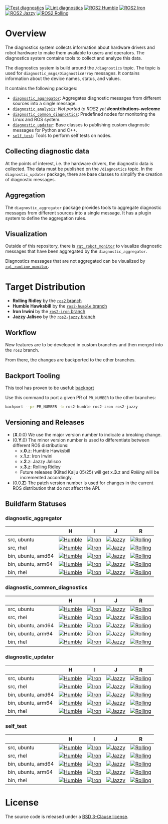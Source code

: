 [![Test diagnostics](https://img.shields.io/github/actions/workflow/status/ros/diagnostics/test.yaml?label=test&style=flat-square)](https://github.com/ros/diagnostics/actions/workflows/test.yaml) [![Lint diagnostics](https://img.shields.io/github/actions/workflow/status/ros/diagnostics/lint.yaml?label=lint&style=flat-square)](https://github.com/ros/diagnostics/actions/workflows/lint.yaml) [![ROS2 Humble](https://img.shields.io/ros/v/humble/diagnostics.svg?style=flat-square)](https://index.ros.org/r/diagnostics/#humble) [![ROS2 Iron](https://img.shields.io/ros/v/iron/diagnostics.svg?style=flat-square)](https://index.ros.org/r/diagnostics/#iron) [![ROS2 Jazzy](https://img.shields.io/ros/v/jazzy/diagnostics.svg?style=flat-square)](https://index.ros.org/r/diagnostics/#jazzy) [![ROS2 Rolling](https://img.shields.io/ros/v/rolling/diagnostics.svg?style=flat-square)](https://index.ros.org/r/diagnostics/#rolling)

# Overview

The diagnostics system collects information about hardware drivers and robot hardware to make them available to users and operators.
The diagnostics system contains tools to collect and analyze this data.

The diagnostics system is build around the `/diagnostics` topic. The topic is used for `diagnostic_msgs/DiagnosticArray` messages.
It contains information about the device names, status, and values.

It contains the following packages:

- [`diagnostic_aggregator`](/diagnostic_aggregator/): Aggregates diagnostic messages from different sources into a single message.
- [`diagnostic_analysis`](/diagnostics/): *Not ported to ROS2 yet* **#contributions-welcome**
- [`diagnostic_common_diagnostics`](/diagnostic_common_diagnostics/): Predefined nodes for monitoring the Linux and ROS system.
- [`diagnostic_updater`](/diagnostic_updater/): Base classes to publishing custom diagnostic messages for Python and C++.
- [`self_test`](/self_test/): Tools to perform self tests on nodes.

## Collecting diagnostic data

At the points of interest, i.e. the hardware drivers, the diagnostic data is collected.
The data must be published on the `/diagnostics` topic.
In the `diagnostic_updater` package, there are base classes to simplify the creation of diagnostic messages.

## Aggregation

The `diagnostic_aggregator` package provides tools to aggregate diagnostic messages from different sources into a single message. It has a plugin system to define the aggregation rules.

## Visualization

Outside of this repository, there is [`rqt_robot_monitor`](https://index.ros.org/p/rqt_robot_monitor/) to visualize diagnostic messages that have been aggregated by the `diagnostic_aggregator`.

Diagnostics messages that are not aggregated can be visualized by [`rqt_runtime_monitor`](https://index.ros.org/p/rqt_runtime_monitor/).

# Target Distribution

- **Rolling Ridley** by the [`ros2` branch](https://github.com/ros/diagnostics/tree/ros2)
- **Humble Hawksbill** by the [`ros2-humble` branch](https://github.com/ros/diagnostics/tree/ros2-humble)
- **Iron Irwini** by the [`ros2-iron` branch](https://github.com/ros/diagnostics/tree/ros2-iron)
- **Jazzy Jalisco** by the [`ros2-jazzy` branch](https://github.com/ros/diagnostics/tree/ros2-jazzy)

## Workflow

New features are to be developed in custom branches and then merged into the `ros2` branch.

From there, the changes are backported to the other branches.

## Backport Tooling

This tool has proven to be useful: [backport](https://www.npmjs.com/package/backport)

Use this command to port a given PR of `PR_NUMBER` to the other branches:

```bash
backport --pr PR_NUMBER -b ros2-humble ros2-iron ros2-jazzy
```

## Versioning and Releases

- (__X__.0.0) We use the major version number to indicate a breaking change.
- (0.__Y__.0) The minor version number is used to differentiate between different ROS distributions:
  - x.__0__.z: Humble Hawksbill
  - x.__1__.z: Iron Irwini
  - x.__2__.z: Jazzy Jalisco
  - x.__3__.z: Rolling Ridley
  - Future releases (Kilted Kaiju 05/25) will get x.__3__.z and _Rolling_ will be incremented accordingly.
- (0.0.__Z__) The patch version number is used for changes in the current ROS distribution that do not affect the API.

## Buildfarm Statuses

### diagnostic_aggregator

|         | H | I | J | R |
| ------- | - | - | - | - |
| src, ubuntu | [![Humble](https://build.ros2.org/buildStatus/icon?job=Hsrc_uJ__diagnostic_aggregator__ubuntu_jammy__source&style=ball-32x32)](https://build.ros2.org/job/Hsrc_uJ__diagnostic_aggregator__ubuntu_jammy__source) | [![Iron](https://build.ros2.org/buildStatus/icon?job=Isrc_uJ__diagnostic_aggregator__ubuntu_jammy__source&style=ball-32x32)](https://build.ros2.org/job/Isrc_uJ__diagnostic_aggregator__ubuntu_jammy__source) | [![Jazzy](https://build.ros2.org/buildStatus/icon?job=Jsrc_uN__diagnostic_aggregator__ubuntu_noble__source&style=ball-32x32)](https://build.ros2.org/job/Jsrc_uN__diagnostic_aggregator__ubuntu_noble__source) | [![Rolling](https://build.ros2.org/buildStatus/icon?job=Rsrc_uN__diagnostic_aggregator__ubuntu_noble__source&style=ball-32x32)](https://build.ros2.org/job/Rsrc_uN__diagnostic_aggregator__ubuntu_noble__source) |
| src, rhel | [![Humble](https://build.ros2.org/buildStatus/icon?job=Hsrc_el8__diagnostic_aggregator__rhel_8__source&style=ball-32x32)](https://build.ros2.org/job/Hsrc_el8__diagnostic_aggregator__rhel_8__source) | [![Iron](https://build.ros2.org/buildStatus/icon?job=Isrc_el9__diagnostic_aggregator__rhel_9__source&style=ball-32x32)](https://build.ros2.org/job/Isrc_el9__diagnostic_aggregator__rhel_9__source) | [![Jazzy](https://build.ros2.org/buildStatus/icon?job=Jsrc_el9__diagnostic_aggregator__rhel_9__source&style=ball-32x32)](https://build.ros2.org/job/Jsrc_el9__diagnostic_aggregator__rhel_9__source) | [![Rolling](https://build.ros2.org/buildStatus/icon?job=Rsrc_el9__diagnostic_aggregator__rhel_9__source&style=ball-32x32)](https://build.ros2.org/job/Rsrc_el9__diagnostic_aggregator__rhel_9__source) |
| bin, ubuntu, amd64 | [![Humble](https://build.ros2.org/buildStatus/icon?job=Hbin_uJ64__diagnostic_aggregator__ubuntu_jammy_amd64__binary&style=ball-32x32)](https://build.ros2.org/job/Hbin_uJ64__diagnostic_aggregator__ubuntu_jammy_amd64__binary) | [![Iron](https://build.ros2.org/buildStatus/icon?job=Ibin_uJ64__diagnostic_aggregator__ubuntu_jammy_amd64__binary&style=ball-32x32)](https://build.ros2.org/job/Ibin_uJ64__diagnostic_aggregator__ubuntu_jammy_amd64__binary) | [![Jazzy](https://build.ros2.org/buildStatus/icon?job=Jbin_uN64__diagnostic_aggregator__ubuntu_noble_amd64__binary&style=ball-32x32)](https://build.ros2.org/job/Jbin_uN64__diagnostic_aggregator__ubuntu_noble_amd64__binary) | [![Rolling](https://build.ros2.org/buildStatus/icon?job=Rbin_uN64__diagnostic_aggregator__ubuntu_noble_amd64__binary&style=ball-32x32)](https://build.ros2.org/job/Rbin_uN64__diagnostic_aggregator__ubuntu_noble_amd64__binary) |
| bin, ubuntu, arm64 | [![Humble](https://build.ros2.org/buildStatus/icon?job=Hbin_ujv8_uJv8__diagnostic_aggregator__ubuntu_jammy_arm64__binary&style=ball-32x32)](https://build.ros2.org/job/Hbin_ujv8_uJv8__diagnostic_aggregator__ubuntu_jammy_arm64__binary) | [![Iron](https://build.ros2.org/buildStatus/icon?job=Ibin_ujv8_uJv8__diagnostic_aggregator__ubuntu_jammy_arm64__binary&style=ball-32x32)](https://build.ros2.org/job/Ibin_ujv8_uJv8__diagnostic_aggregator__ubuntu_jammy_arm64__binary) | [![Jazzy](https://build.ros2.org/buildStatus/icon?job=Jbin_unv8_uNv8__diagnostic_aggregator__ubuntu_noble_arm64__binary&style=ball-32x32)](https://build.ros2.org/job/Jbin_unv8_uNv8__diagnostic_aggregator__ubuntu_noble_arm64__binary) | [![Rolling](https://build.ros2.org/buildStatus/icon?job=Rbin_unv8_uNv8__diagnostic_aggregator__ubuntu_noble_arm64__binary&style=ball-32x32)](https://build.ros2.org/job/Rbin_unv8_uNv8__diagnostic_aggregator__ubuntu_noble_arm64__binary) |
| bin, rhel | [![Humble](https://build.ros2.org/buildStatus/icon?job=Hbin_rhel_el864__diagnostic_aggregator__rhel_8_x86_64__binary&style=ball-32x32)](https://build.ros2.org/job/Hbin_rhel_el864__diagnostic_aggregator__rhel_8_x86_64__binary) | [![Iron](https://build.ros2.org/buildStatus/icon?job=Ibin_rhel_el964__diagnostic_aggregator__rhel_9_x86_64__binary&style=ball-32x32)](https://build.ros2.org/job/Ibin_rhel_el964__diagnostic_aggregator__rhel_9_x86_64__binary) | [![Jazzy](https://build.ros2.org/buildStatus/icon?job=Jbin_rhel_el964__diagnostic_aggregator__rhel_9_x86_64__binary&style=ball-32x32)](https://build.ros2.org/job/Jbin_rhel_el964__diagnostic_aggregator__rhel_9_x86_64__binary) | [![Rolling](https://build.ros2.org/buildStatus/icon?job=Rbin_rhel_el964__diagnostic_aggregator__rhel_9_x86_64__binary&style=ball-32x32)](https://build.ros2.org/job/Rbin_rhel_el964__diagnostic_aggregator__rhel_9_x86_64__binary) |


### diagnostic_common_diagnostics

|         | H | I | J | R |
| ------- | - | - | - | - |
| src, ubuntu | [![Humble](https://build.ros2.org/buildStatus/icon?job=Hsrc_uJ__diagnostic_common_diagnostics__ubuntu_jammy__source&style=ball-32x32)](https://build.ros2.org/job/Hsrc_uJ__diagnostic_common_diagnostics__ubuntu_jammy__source) | [![Iron](https://build.ros2.org/buildStatus/icon?job=Isrc_uJ__diagnostic_common_diagnostics__ubuntu_jammy__source&style=ball-32x32)](https://build.ros2.org/job/Isrc_uJ__diagnostic_common_diagnostics__ubuntu_jammy__source) | [![Jazzy](https://build.ros2.org/buildStatus/icon?job=Jsrc_uN__diagnostic_common_diagnostics__ubuntu_noble__source&style=ball-32x32)](https://build.ros2.org/job/Jsrc_uN__diagnostic_common_diagnostics__ubuntu_noble__source) | [![Rolling](https://build.ros2.org/buildStatus/icon?job=Rsrc_uN__diagnostic_common_diagnostics__ubuntu_noble__source&style=ball-32x32)](https://build.ros2.org/job/Rsrc_uN__diagnostic_common_diagnostics__ubuntu_noble__source) |
| src, rhel | [![Humble](https://build.ros2.org/buildStatus/icon?job=Hsrc_el8__diagnostic_common_diagnostics__rhel_8__source&style=ball-32x32)](https://build.ros2.org/job/Hsrc_el8__diagnostic_common_diagnostics__rhel_8__source) | [![Iron](https://build.ros2.org/buildStatus/icon?job=Isrc_el9__diagnostic_common_diagnostics__rhel_9__source&style=ball-32x32)](https://build.ros2.org/job/Isrc_el9__diagnostic_common_diagnostics__rhel_9__source) | [![Jazzy](https://build.ros2.org/buildStatus/icon?job=Jsrc_el9__diagnostic_common_diagnostics__rhel_9__source&style=ball-32x32)](https://build.ros2.org/job/Jsrc_el9__diagnostic_common_diagnostics__rhel_9__source) | [![Rolling](https://build.ros2.org/buildStatus/icon?job=Rsrc_el9__diagnostic_common_diagnostics__rhel_9__source&style=ball-32x32)](https://build.ros2.org/job/Rsrc_el9__diagnostic_common_diagnostics__rhel_9__source) |
| bin, ubuntu, amd64 | [![Humble](https://build.ros2.org/buildStatus/icon?job=Hbin_uJ64__diagnostic_common_diagnostics__ubuntu_jammy_amd64__binary&style=ball-32x32)](https://build.ros2.org/job/Hbin_uJ64__diagnostic_common_diagnostics__ubuntu_jammy_amd64__binary) | [![Iron](https://build.ros2.org/buildStatus/icon?job=Ibin_uJ64__diagnostic_common_diagnostics__ubuntu_jammy_amd64__binary&style=ball-32x32)](https://build.ros2.org/job/Ibin_uJ64__diagnostic_common_diagnostics__ubuntu_jammy_amd64__binary) | [![Jazzy](https://build.ros2.org/buildStatus/icon?job=Jbin_uN64__diagnostic_common_diagnostics__ubuntu_noble_amd64__binary&style=ball-32x32)](https://build.ros2.org/job/Jbin_uN64__diagnostic_common_diagnostics__ubuntu_noble_amd64__binary) | [![Rolling](https://build.ros2.org/buildStatus/icon?job=Rbin_uN64__diagnostic_common_diagnostics__ubuntu_noble_amd64__binary&style=ball-32x32)](https://build.ros2.org/job/Rbin_uN64__diagnostic_common_diagnostics__ubuntu_noble_amd64__binary) |
| bin, ubuntu, arm64 | [![Humble](https://build.ros2.org/buildStatus/icon?job=Hbin_ujv8_uJv8__diagnostic_common_diagnostics__ubuntu_jammy_arm64__binary&style=ball-32x32)](https://build.ros2.org/job/Hbin_ujv8_uJv8__diagnostic_common_diagnostics__ubuntu_jammy_arm64__binary) | [![Iron](https://build.ros2.org/buildStatus/icon?job=Ibin_ujv8_uJv8__diagnostic_common_diagnostics__ubuntu_jammy_arm64__binary&style=ball-32x32)](https://build.ros2.org/job/Ibin_ujv8_uJv8__diagnostic_common_diagnostics__ubuntu_jammy_arm64__binary) | [![Jazzy](https://build.ros2.org/buildStatus/icon?job=Jbin_unv8_uNv8__diagnostic_common_diagnostics__ubuntu_noble_arm64__binary&style=ball-32x32)](https://build.ros2.org/job/Jbin_unv8_uNv8__diagnostic_common_diagnostics__ubuntu_noble_arm64__binary) | [![Rolling](https://build.ros2.org/buildStatus/icon?job=Rbin_unv8_uNv8__diagnostic_common_diagnostics__ubuntu_noble_arm64__binary&style=ball-32x32)](https://build.ros2.org/job/Rbin_unv8_uNv8__diagnostic_common_diagnostics__ubuntu_noble_arm64__binary) |
| bin, rhel | [![Humble](https://build.ros2.org/buildStatus/icon?job=Hbin_rhel_el864__diagnostic_common_diagnostics__rhel_8_x86_64__binary&style=ball-32x32)](https://build.ros2.org/job/Hbin_rhel_el864__diagnostic_common_diagnostics__rhel_8_x86_64__binary) | [![Iron](https://build.ros2.org/buildStatus/icon?job=Ibin_rhel_el964__diagnostic_common_diagnostics__rhel_9_x86_64__binary&style=ball-32x32)](https://build.ros2.org/job/Ibin_rhel_el964__diagnostic_common_diagnostics__rhel_9_x86_64__binary) | [![Jazzy](https://build.ros2.org/buildStatus/icon?job=Jbin_rhel_el964__diagnostic_common_diagnostics__rhel_9_x86_64__binary&style=ball-32x32)](https://build.ros2.org/job/Jbin_rhel_el964__diagnostic_common_diagnostics__rhel_9_x86_64__binary) | [![Rolling](https://build.ros2.org/buildStatus/icon?job=Rbin_rhel_el964__diagnostic_common_diagnostics__rhel_9_x86_64__binary&style=ball-32x32)](https://build.ros2.org/job/Rbin_rhel_el964__diagnostic_common_diagnostics__rhel_9_x86_64__binary) |


### diagnostic_updater

|         | H | I | J | R |
| ------- | - | - | - | - |
| src, ubuntu | [![Humble](https://build.ros2.org/buildStatus/icon?job=Hsrc_uJ__diagnostic_updater__ubuntu_jammy__source&style=ball-32x32)](https://build.ros2.org/job/Hsrc_uJ__diagnostic_updater__ubuntu_jammy__source) | [![Iron](https://build.ros2.org/buildStatus/icon?job=Isrc_uJ__diagnostic_updater__ubuntu_jammy__source&style=ball-32x32)](https://build.ros2.org/job/Isrc_uJ__diagnostic_updater__ubuntu_jammy__source) | [![Jazzy](https://build.ros2.org/buildStatus/icon?job=Jsrc_uN__diagnostic_updater__ubuntu_noble__source&style=ball-32x32)](https://build.ros2.org/job/Jsrc_uN__diagnostic_updater__ubuntu_noble__source) | [![Rolling](https://build.ros2.org/buildStatus/icon?job=Rsrc_uN__diagnostic_updater__ubuntu_noble__source&style=ball-32x32)](https://build.ros2.org/job/Rsrc_uN__diagnostic_updater__ubuntu_noble__source) |
| src, rhel | [![Humble](https://build.ros2.org/buildStatus/icon?job=Hsrc_el8__diagnostic_updater__rhel_8__source&style=ball-32x32)](https://build.ros2.org/job/Hsrc_el8__diagnostic_updater__rhel_8__source) | [![Iron](https://build.ros2.org/buildStatus/icon?job=Isrc_el9__diagnostic_updater__rhel_9__source&style=ball-32x32)](https://build.ros2.org/job/Isrc_el9__diagnostic_updater__rhel_9__source) | [![Jazzy](https://build.ros2.org/buildStatus/icon?job=Jsrc_el9__diagnostic_updater__rhel_9__source&style=ball-32x32)](https://build.ros2.org/job/Jsrc_el9__diagnostic_updater__rhel_9__source) | [![Rolling](https://build.ros2.org/buildStatus/icon?job=Rsrc_el9__diagnostic_updater__rhel_9__source&style=ball-32x32)](https://build.ros2.org/job/Rsrc_el9__diagnostic_updater__rhel_9__source) |
| bin, ubuntu, amd64 | [![Humble](https://build.ros2.org/buildStatus/icon?job=Hbin_uJ64__diagnostic_updater__ubuntu_jammy_amd64__binary&style=ball-32x32)](https://build.ros2.org/job/Hbin_uJ64__diagnostic_updater__ubuntu_jammy_amd64__binary) | [![Iron](https://build.ros2.org/buildStatus/icon?job=Ibin_uJ64__diagnostic_updater__ubuntu_jammy_amd64__binary&style=ball-32x32)](https://build.ros2.org/job/Ibin_uJ64__diagnostic_updater__ubuntu_jammy_amd64__binary) | [![Jazzy](https://build.ros2.org/buildStatus/icon?job=Jbin_uN64__diagnostic_updater__ubuntu_noble_amd64__binary&style=ball-32x32)](https://build.ros2.org/job/Jbin_uN64__diagnostic_updater__ubuntu_noble_amd64__binary) | [![Rolling](https://build.ros2.org/buildStatus/icon?job=Rbin_uN64__diagnostic_updater__ubuntu_noble_amd64__binary&style=ball-32x32)](https://build.ros2.org/job/Rbin_uN64__diagnostic_updater__ubuntu_noble_amd64__binary) |
| bin, ubuntu, arm64 | [![Humble](https://build.ros2.org/buildStatus/icon?job=Hbin_ujv8_uJv8__diagnostic_updater__ubuntu_jammy_arm64__binary&style=ball-32x32)](https://build.ros2.org/job/Hbin_ujv8_uJv8__diagnostic_updater__ubuntu_jammy_arm64__binary) | [![Iron](https://build.ros2.org/buildStatus/icon?job=Ibin_ujv8_uJv8__diagnostic_updater__ubuntu_jammy_arm64__binary&style=ball-32x32)](https://build.ros2.org/job/Ibin_ujv8_uJv8__diagnostic_updater__ubuntu_jammy_arm64__binary) | [![Jazzy](https://build.ros2.org/buildStatus/icon?job=Jbin_unv8_uNv8__diagnostic_updater__ubuntu_noble_arm64__binary&style=ball-32x32)](https://build.ros2.org/job/Jbin_unv8_uNv8__diagnostic_updater__ubuntu_noble_arm64__binary) | [![Rolling](https://build.ros2.org/buildStatus/icon?job=Rbin_unv8_uNv8__diagnostic_updater__ubuntu_noble_arm64__binary&style=ball-32x32)](https://build.ros2.org/job/Rbin_unv8_uNv8__diagnostic_updater__ubuntu_noble_arm64__binary) |
| bin, rhel | [![Humble](https://build.ros2.org/buildStatus/icon?job=Hbin_rhel_el864__diagnostic_updater__rhel_8_x86_64__binary&style=ball-32x32)](https://build.ros2.org/job/Hbin_rhel_el864__diagnostic_updater__rhel_8_x86_64__binary) | [![Iron](https://build.ros2.org/buildStatus/icon?job=Ibin_rhel_el964__diagnostic_updater__rhel_9_x86_64__binary&style=ball-32x32)](https://build.ros2.org/job/Ibin_rhel_el964__diagnostic_updater__rhel_9_x86_64__binary) | [![Jazzy](https://build.ros2.org/buildStatus/icon?job=Jbin_rhel_el964__diagnostic_updater__rhel_9_x86_64__binary&style=ball-32x32)](https://build.ros2.org/job/Jbin_rhel_el964__diagnostic_updater__rhel_9_x86_64__binary) | [![Rolling](https://build.ros2.org/buildStatus/icon?job=Rbin_rhel_el964__diagnostic_updater__rhel_9_x86_64__binary&style=ball-32x32)](https://build.ros2.org/job/Rbin_rhel_el964__diagnostic_updater__rhel_9_x86_64__binary) |

### self_test

|         | H | I | J | R |
| ------- | - | - | - | - |
| src, ubuntu | [![Humble](https://build.ros2.org/buildStatus/icon?job=Hsrc_uJ__self_test__ubuntu_jammy__source&style=ball-32x32)](https://build.ros2.org/job/Hsrc_uJ__self_test__ubuntu_jammy__source) | [![Iron](https://build.ros2.org/buildStatus/icon?job=Isrc_uJ__self_test__ubuntu_jammy__source&style=ball-32x32)](https://build.ros2.org/job/Isrc_uJ__self_test__ubuntu_jammy__source) | [![Jazzy](https://build.ros2.org/buildStatus/icon?job=Jsrc_uN__self_test__ubuntu_noble__source&style=ball-32x32)](https://build.ros2.org/job/Jsrc_uN__self_test__ubuntu_noble__source) | [![Rolling](https://build.ros2.org/buildStatus/icon?job=Rsrc_uN__self_test__ubuntu_noble__source&style=ball-32x32)](https://build.ros2.org/job/Rsrc_uN__self_test__ubuntu_noble__source) |
| src, rhel | [![Humble](https://build.ros2.org/buildStatus/icon?job=Hsrc_el8__self_test__rhel_8__source&style=ball-32x32)](https://build.ros2.org/job/Hsrc_el8__self_test__rhel_8__source) | [![Iron](https://build.ros2.org/buildStatus/icon?job=Isrc_el9__self_test__rhel_9__source&style=ball-32x32)](https://build.ros2.org/job/Isrc_el9__self_test__rhel_9__source) | [![Jazzy](https://build.ros2.org/buildStatus/icon?job=Jsrc_el9__self_test__rhel_9__source&style=ball-32x32)](https://build.ros2.org/job/Jsrc_el9__self_test__rhel_9__source) | [![Rolling](https://build.ros2.org/buildStatus/icon?job=Rsrc_el9__self_test__rhel_9__source&style=ball-32x32)](https://build.ros2.org/job/Rsrc_el9__self_test__rhel_9__source) |
| bin, ubuntu, amd64 | [![Humble](https://build.ros2.org/buildStatus/icon?job=Hbin_uJ64__self_test__ubuntu_jammy_amd64__binary&style=ball-32x32)](https://build.ros2.org/job/Hbin_uJ64__self_test__ubuntu_jammy_amd64__binary) | [![Iron](https://build.ros2.org/buildStatus/icon?job=Ibin_uJ64__self_test__ubuntu_jammy_amd64__binary&style=ball-32x32)](https://build.ros2.org/job/Ibin_uJ64__self_test__ubuntu_jammy_amd64__binary) | [![Jazzy](https://build.ros2.org/buildStatus/icon?job=Jbin_uN64__self_test__ubuntu_noble_amd64__binary&style=ball-32x32)](https://build.ros2.org/job/Jbin_uN64__self_test__ubuntu_noble_amd64__binary) | [![Rolling](https://build.ros2.org/buildStatus/icon?job=Rbin_uN64__self_test__ubuntu_noble_amd64__binary&style=ball-32x32)](https://build.ros2.org/job/Rbin_uN64__self_test__ubuntu_noble_amd64__binary) |
| bin, ubuntu, arm64 | [![Humble](https://build.ros2.org/buildStatus/icon?job=Hbin_ujv8_uJv8__self_test__ubuntu_jammy_arm64__binary&style=ball-32x32)](https://build.ros2.org/job/Hbin_ujv8_uJv8__self_test__ubuntu_jammy_arm64__binary) | [![Iron](https://build.ros2.org/buildStatus/icon?job=Ibin_ujv8_uJv8__self_test__ubuntu_jammy_arm64__binary&style=ball-32x32)](https://build.ros2.org/job/Ibin_ujv8_uJv8__self_test__ubuntu_jammy_arm64__binary) | [![Jazzy](https://build.ros2.org/buildStatus/icon?job=Jbin_unv8_uNv8__self_test__ubuntu_noble_arm64__binary&style=ball-32x32)](https://build.ros2.org/job/Jbin_unv8_uNv8__self_test__ubuntu_noble_arm64__binary) | [![Rolling](https://build.ros2.org/buildStatus/icon?job=Rbin_unv8_uNv8__self_test__ubuntu_noble_arm64__binary&style=ball-32x32)](https://build.ros2.org/job/Rbin_unv8_uNv8__self_test__ubuntu_noble_arm64__binary) |
| bin, rhel | [![Humble](https://build.ros2.org/buildStatus/icon?job=Hbin_rhel_el864__self_test__rhel_8_x86_64__binary&style=ball-32x32)](https://build.ros2.org/job/Hbin_rhel_el864__self_test__rhel_8_x86_64__binary) | [![Iron](https://build.ros2.org/buildStatus/icon?job=Ibin_rhel_el964__self_test__rhel_9_x86_64__binary&style=ball-32x32)](https://build.ros2.org/job/Ibin_rhel_el964__self_test__rhel_9_x86_64__binary) | [![Jazzy](https://build.ros2.org/buildStatus/icon?job=Jbin_rhel_el964__self_test__rhel_9_x86_64__binary&style=ball-32x32)](https://build.ros2.org/job/Jbin_rhel_el964__self_test__rhel_9_x86_64__binary) | [![Rolling](https://build.ros2.org/buildStatus/icon?job=Rbin_rhel_el964__self_test__rhel_9_x86_64__binary&style=ball-32x32)](https://build.ros2.org/job/Rbin_rhel_el964__self_test__rhel_9_x86_64__binary) |


# License

The source code is released under a [BSD 3-Clause license](LICENSE).
